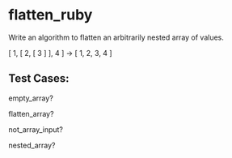 # flatten_ruby

Write an algorithm to flatten an arbitrarily nested array of values.

[ 1, [ 2, [ 3 ] ], 4 ] -> [ 1, 2, 3, 4 ]

## Test Cases:

empty_array?

flatten_array?

not_array_input?

nested_array?
